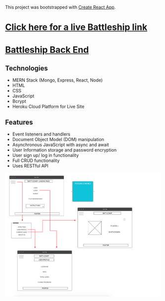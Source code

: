 This project was bootstrapped with [Create React App](https://github.com/facebook/create-react-app).

# [Click here for a live Battleship link](https://playbattleship.herokuapp.com/)

# [Battleship Back End](https://github.com/caldric/battleship-api/)

## Technologies

- MERN Stack (Mongo, Express, React, Node)
- HTML
- CSS
- JavaScript
- Bcrypt
- Heroku Cloud Platform for Live Site

## Features

- Event listeners and handlers
- Document Object Model (DOM) manipulation
- Asynchronous JavaScript with async and await
- User Information storage and password encryption
- User sign up/ log in functionality
- Full CRUD functionality
- Uses RESTful API

![Wireframe](/wireframe.png)
